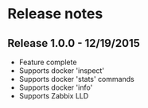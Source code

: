 # Release notes

## Release 1.0.0 - 12/19/2015
* Feature complete
* Supports docker 'inspect'
* Supports docker 'stats' commands
* Supports docker 'info'
* Supports Zabbix LLD

